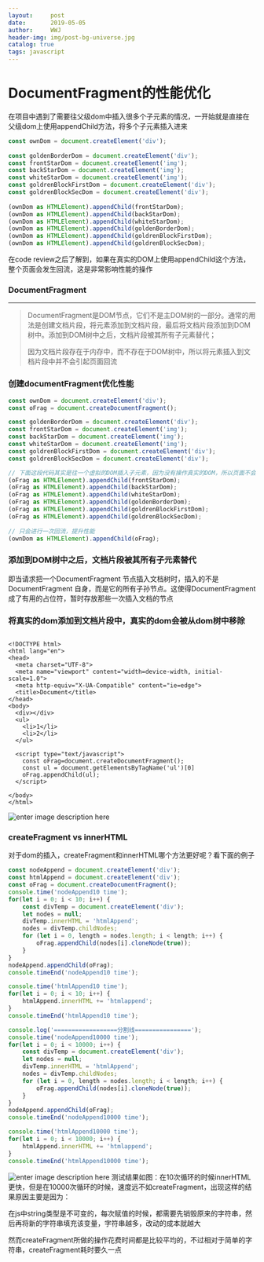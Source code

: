```yaml
---
layout:     post
date:       2019-05-05
author:     WWJ
header-img: img/post-bg-universe.jpg
catalog: true
tags: javascript
---
```


# DocumentFragment的性能优化
在项目中遇到了需要往父级dom中插入很多个子元素的情况，一开始就是直接在父级dom上使用appendChild方法，将多个子元素插入进来

```javascript
const ownDom = document.createElement('div');
 
const goldenBorderDom = document.createElement('div');
const frontStarDom = document.createElement('img');
const backStarDom = document.createElement('img');
const whiteStarDom = document.createElement('img');
const goldrenBlockFirstDom = document.createElement('div');
const goldrenBlockSecDom = document.createElement('div');
 
(ownDom as HTMLElement).appendChild(frontStarDom);
(ownDom as HTMLElement).appendChild(backStarDom);
(ownDom as HTMLElement).appendChild(whiteStarDom);
(ownDom as HTMLElement).appendChild(goldenBorderDom);
(ownDom as HTMLElement).appendChild(goldrenBlockFirstDom);
(ownDom as HTMLElement).appendChild(goldrenBlockSecDom);
```
在code review之后了解到，如果在真实的DOM上使用appendChild这个方法，整个页面会发生回流，这是非常影响性能的操作

### DocumentFragment


----------

> DocumentFragment是DOM节点，它们不是主DOM树的一部分。通常的用法是创建文档片段，将元素添加到文档片段，最后将文档片段添加到DOM树中。添加到DOM树中之后，文档片段被其所有子元素替代；
> 
> 因为文档片段存在于内存中，而不存在于DOM树中，所以将元素插入到文档片段中并不会引起页面回流

### 创建documentFragment优化性能
```javascript
const ownDom = document.createElement('div');
const oFrag = document.createDocumentFragment();

const goldenBorderDom = document.createElement('div');
const frontStarDom = document.createElement('img');
const backStarDom = document.createElement('img');
const whiteStarDom = document.createElement('img');
const goldrenBlockFirstDom = document.createElement('div');
const goldrenBlockSecDom = document.createElement('div');

// 下面这段代码其实是往一个虚拟的DOM插入子元素，因为没有操作真实的DOM，所以页面不会发生回流
(oFrag as HTMLElement).appendChild(frontStarDom);
(oFrag as HTMLElement).appendChild(backStarDom);
(oFrag as HTMLElement).appendChild(whiteStarDom);
(oFrag as HTMLElement).appendChild(goldenBorderDom);
(oFrag as HTMLElement).appendChild(goldrenBlockFirstDom);
(oFrag as HTMLElement).appendChild(goldrenBlockSecDom);
 
// 只会进行一次回流，提升性能
(ownDom as HTMLElement).appendChild(oFrag);
```

### 添加到DOM树中之后，文档片段被其所有子元素替代

即当请求把一个DocumentFragment 节点插入文档树时，插入的不是 DocumentFragment 自身，而是它的所有子孙节点。这使得DocumentFragment 成了有用的占位符，暂时存放那些一次插入文档的节点

### 将真实的dom添加到文档片段中，真实的dom会被从dom树中移除
```vbscript-html

<!DOCTYPE html>
<html lang="en">
<head>
  <meta charset="UTF-8">
  <meta name="viewport" content="width=device-width, initial-scale=1.0">
  <meta http-equiv="X-UA-Compatible" content="ie=edge">
  <title>Document</title>
</head>
<body>
  <div></div>
  <ul>
    <li>1</li>
    <li>2</li>
  </ul>
 
  <script type="text/javascript">
    const oFrag=document.createDocumentFragment();
    const ul = document.getElementsByTagName('ul')[0]
    oFrag.appendChild(ul);
  </script>

</body>
</html>
```
![enter image description here](https://i.ibb.co/MV2JZGG/20190505150437.jpg)
### createFragment vs innerHTML
对于dom的插入，createFragment和innerHTML哪个方法更好呢？看下面的例子

```javascript
const nodeAppend = document.createElement('div');
const htmlAppend = document.createElement('div');
const oFrag = document.createDocumentFragment();
console.time('nodeAppend10 time');
for(let i = 0; i < 10; i++) {
    const divTemp = document.createElement('div');
    let nodes = null;
    divTemp.innerHTML = 'htmlAppend';
    nodes = divTemp.childNodes;
    for (let i = 0, length = nodes.length; i < length; i++) {
        oFrag.appendChild(nodes[i].cloneNode(true));
    }
}
nodeAppend.appendChild(oFrag);
console.timeEnd('nodeAppend10 time');

console.time('htmlAppend10 time');
for(let i = 0; i < 10; i++) {
    htmlAppend.innerHTML += 'htmlappend';
}
console.timeEnd('htmlAppend10 time');

console.log('==================分割线================');
console.time('nodeAppend10000 time');
for(let i = 0; i < 10000; i++) {
    const divTemp = document.createElement('div');
    let nodes = null;
    divTemp.innerHTML = 'htmlAppend';
    nodes = divTemp.childNodes;
    for (let i = 0, length = nodes.length; i < length; i++) {
        oFrag.appendChild(nodes[i].cloneNode(true));
    }
}
nodeAppend.appendChild(oFrag);
console.timeEnd('nodeAppend10000 time');

console.time('htmlAppend10000 time');
for(let i = 0; i < 10000; i++) {
    htmlAppend.innerHTML += 'htmlappend';
}
console.timeEnd('htmlAppend10000 time');
```
![enter image description here](https://i.ibb.co/6wtwGxB/20190505152624.jpg)
测试结果如图：在10次循环的时候innerHTML更快，但是在10000次循环的时候，速度远不如createFragment，出现这样的结果原因主要是因为：

在js中string类型是不可变的，每次赋值的时候，都需要先销毁原来的字符串，然后再将新的字符串填充该变量，字符串越多，改动的成本就越大

然而createFragment所做的操作花费时间都是比较平均的，不过相对于简单的字符串，createFragment耗时要久一点
